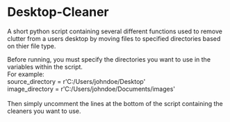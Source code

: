 # Desktop-Cleaner
A short python script containing several different functions used to remove clutter from a users desktop by moving files to specified directories based on thier file type.

Before running, you must specify the directories you want to use in the variables within the script.<br>
For example: <br>
  source_directory = r'C:/Users/johndoe/Desktop'<br>
  image_directory = r'C:/Users/johndoe/Documents/images' <br>  
Then simply uncomment the lines at the bottom of the script containing the cleaners you want to use.
